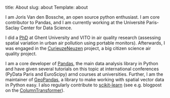 title: About
slug: about
Template: about

I am Joris Van den Bossche, an open source python enthusiast. I am core contributor to Pandas, and I am currently working at the Université Paris-Saclay Center for Data Science.

I did a [PhD](https://biblio.ugent.be/publication/8085027) at Ghent University and VITO in air quality research (assessing spatial variation in urban air pollution using portable monitors). Afterwards, I was engaged in the [CurieuzeNeuzen](https://curieuzeneuzen.be/in-english/) project, a big citizen science air quality project.

I am a core developer of [Pandas](http://pandas.pydata.org/), the main data analysis library in Python and have given several tutorials on this topic at international conferences (PyData Paris and EuroScipy) arnd courses at universities. Further, I am the maintainer of [GeoPandas](http://geopandas.readthedocs.io/en/latest/), a library to make working with spatial vector data in Python easy. I also regularly contribute to [scikit-learn](http://scikit-learn.org/stable/) (see e.g. blogpost on the [ColumnTransformer](https://jorisvandenbossche.github.io/blog/2018/05/28/scikit-learn-columntransformer/)).
